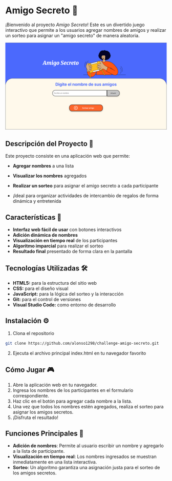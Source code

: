 # Amigo Secreto 🎁

¡Bienvenido al proyecto _Amigo Secreto_! Este es un divertido juego interactivo que permite a los usuarios agregar nombres de amigos y realizar un sorteo para asignar un "amigo secreto" de manera aleatoria.

![Imagen de la pagina 'Amigo Secreto' terminada](https://github.com/alonso1298/challenge-amigo-secreto/blob/076a08c28a5e6571909507b42fab6d943a03aad5/assets/AmigoSecreto.png)

## Descripción del Proyecto 📜

Este proyecto consiste en una aplicación web que permite:
- **Agregar nombres** a una lista
- **Visualizar los nombres** agregados
- **Realizar un sorteo** para asignar el amigo secreto a cada participante

- ¡Ideal para organizar actividades de intercambio de regalos de forma dinámica y entretenida

## Características 🌟

- **Interfaz web fácil de usar** con botones interactivos
- **Adición dinámica de nombres**
- **Visualización en tiempo real** de los participantes
- **Algoritmo imparcial** para realizar el sorteo
- **Resultado final** presentado de forma clara en la pantalla

## Tecnologías Utilizadas 🛠️

- **HTML5:** para la estructura del sitio web
- **CSS:** para el diseño visual
- **JavaScript:** para la lógica del sorteo y la interacción
- **Git:** para el control de versiones
- **Visual Studio Code:** como entorno de desarrollo
## Instalación ⚙️
1. Clona el repositorio
````bash
git clone https://github.com/alonso1298/challenge-amigo-secreto.git
````

2. Ejecuta el archivo principal index.html en tu navegador favorito

## Cómo Jugar 🎮
1. Abre la aplicación web en tu navegador.
2. Ingresa los nombres de los participantes en el formulario correspondiente.
3. Haz clic en el botón para agregar cada nombre a la lista.
4. Una vez que todos los nombres estén agregados, realiza el sorteo para asignar los amigos secretos.
5. ¡Disfruta el resultado!

## Funciones Principales 🚀
- **Adición de nombres**: Permite al usuario escribir un nombre y agregarlo a la lista de participante.
- **Visualización en tiempo real**: Los nombres ingresados se muestran inmediatamente en una lista interactiva.
- **Sorteo**: Un algoritmo garantiza una asignación justa para el sorteo de los amigos secretos.

